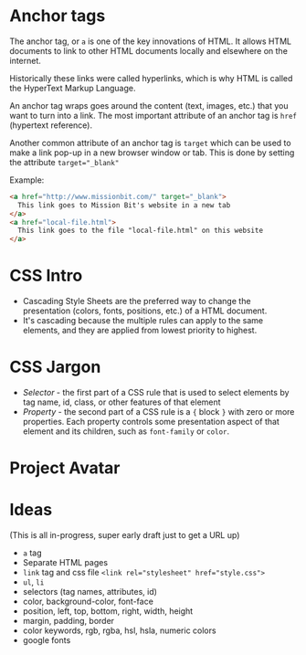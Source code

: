 # Anchor tags

The anchor tag, or `a` is one of the key innovations of HTML. It
allows HTML documents to link to other HTML documents locally
and elsewhere on the internet.

Historically these links were called hyperlinks, which is why
HTML is called the HyperText Markup Language.

An anchor tag wraps goes around the content (text, images, etc.)
that you want to turn into a link. The most important attribute
of an anchor tag is `href` (hypertext reference).

Another common attribute of an anchor tag is `target` which can
be used to make a link pop-up in a new browser window or tab.
This is done by setting the attribute `target="_blank"`

Example:

```html
<a href="http://www.missionbit.com/" target="_blank">
  This link goes to Mission Bit's website in a new tab
</a>
<a href="local-file.html">
  This link goes to the file "local-file.html" on this website
</a>
```

# CSS Intro

* Cascading Style Sheets are the preferred way to change the
  presentation (colors, fonts, positions, etc.) of a HTML document.
* It's cascading because the multiple rules can apply to the same
  elements, and they are applied from lowest priority to highest.

# CSS Jargon

* *Selector* - the first part of a CSS rule that is used to select
  elements by tag name, id, class, or other features of that
  element
* *Property* - the second part of a CSS rule is a `{` block `}` with
  zero or more properties. Each property controls some presentation
  aspect of that element and its children, such as `font-family` or
  `color`.

# Project Avatar



# Ideas

(This is all in-progress, super early draft just to get a URL up)

* `a` tag
* Separate HTML pages
* `link` tag and css file `<link rel="stylesheet" href="style.css">`
* `ul`, `li`
* selectors (tag names, attributes, id)
* color, background-color, font-face
* position, left, top, bottom, right, width, height
* margin, padding, border
* color keywords, rgb, rgba, hsl, hsla, numeric colors
* google fonts
